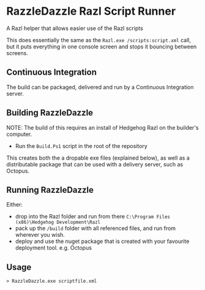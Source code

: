 # RazzleDazzle Razl Script Runner
A Razl helper that allows easier use of the Razl scripts

This does essentially the same as the `Razl.exe /scripts:script.xml` call, but it puts everything in one console screen and stops it bouncing between screens. 

## Continuous Integration
The build can be packaged, delivered and run by a Continuous Integration server.

## Building RazzleDazzle
NOTE: The build of this requires an install of Hedgehog Razl on the builder's computer.

- Run the `Build.Ps1` script in the root of the repository

This creates both the a dropable exe files (explained below), as well as a distributable package that can be used with a delivery server, such as Octopus.

## Running RazzleDazzle
Either: 
- drop into the Razl folder and run from there `C:\Program Files (x86)\Hedgehog Development\Razl`
- pack up the `/build` folder with all referenced files, and run from wherever you wish. 
- deploy and use the nuget package that is created with your favourite deployment tool. e.g. Octopus

## Usage
`> RazzleDazzle.exe scriptfile.xml`



